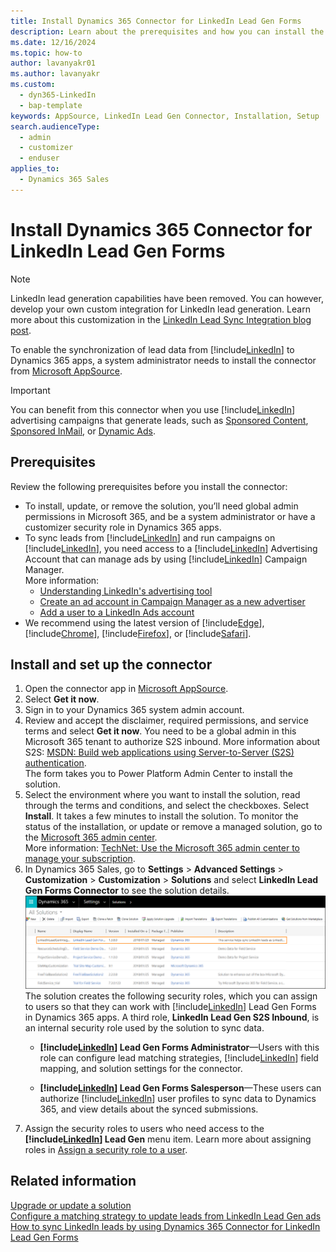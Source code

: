 ```yaml
---
title: Install Dynamics 365 Connector for LinkedIn Lead Gen Forms
description: Learn about the prerequisites and how you can install the LinkedIn Connector for your Dynamics 365 organization.
ms.date: 12/16/2024
ms.topic: how-to
author: lavanyakr01
ms.author: lavanyakr
ms.custom: 
  - dyn365-LinkedIn
  - bap-template
keywords: AppSource, LinkedIn Lead Gen Connector, Installation, Setup
search.audienceType: 
  - admin
  - customizer
  - enduser
applies_to: 
  - Dynamics 365 Sales
---
```


# Install Dynamics 365 Connector for LinkedIn Lead Gen Forms

> [!NOTE]
> LinkedIn lead generation capabilities have been removed. You can however, develop your own custom integration for LinkedIn lead generation. Learn more about this customization in the [LinkedIn Lead Sync Integration blog post](https://community.dynamics.com/blogs/post/?postid=fb6ed89f-67a1-ef11-8a69-7c1e520b1f9b).

To enable the synchronization of lead data from [!include[LinkedIn](../../includes/pn-linkedin.md)] to Dynamics 365 apps, a system administrator needs to install the connector from [Microsoft AppSource](https://go.microsoft.com/fwlink/p/?linkid=850928).

> [!IMPORTANT]
> You can benefit from this connector when you use [!include[LinkedIn](../../includes/pn-linkedin.md)] advertising campaigns that generate leads, such as [Sponsored Content](https://business.linkedin.com/marketing-solutions/native-advertising/), [Sponsored InMail](https://business.linkedin.com/marketing-solutions/sponsored-inmail), or [Dynamic Ads](https://business.linkedin.com/marketing-solutions/dynamic-ads).

## Prerequisites

Review the following prerequisites before you install the connector:

- To install, update, or remove the solution, you’ll need global admin permissions in Microsoft 365, and be a system administrator or have a customizer security role in Dynamics 365 apps.  
- To sync leads from [!include[LinkedIn](../../includes/pn-linkedin.md)] and run campaigns on [!include[LinkedIn](../../includes/pn-linkedin.md)], you need access to a [!include[LinkedIn](../../includes/pn-linkedin.md)] Advertising Account that can manage ads by using [!include[LinkedIn](../../includes/pn-linkedin.md)] Campaign Manager.    
  More information: 
  - [Understanding LinkedIn's advertising tool](https://www.linkedin.com/help/lms/answer/56969)  
  - [Create an ad account in Campaign Manager as a new advertiser](https://www.linkedin.com/help/lms/topics/8121/8122/5749)  
  - [Add a user to a LinkedIn Ads account](https://www.linkedin.com/help/lms/answer/5753)  
- We recommend using the latest version of [!include[Edge](../../includes/pn-microsoft-edge.md)], [!include[Chrome](../../includes/tn-google-chrome.md)], [!include[Firefox](../../includes/tn-mozilla-firefox.md)], or [!include[Safari](../../includes/tn-apple-safari.md)].  

## Install and set up the connector

1. Open the connector app in [Microsoft AppSource](https://go.microsoft.com/fwlink/p/?linkid=850928).  
1. Select **Get it now**.  
1. Sign in to your Dynamics 365 system admin account.  
1. Review and accept the disclaimer, required permissions, and service terms and select **Get it now**. You need to be a global admin in this Microsoft 365 tenant to authorize S2S inbound. More information about S2S: [MSDN: Build web applications using Server-to-Server (S2S) authentication](/previous-versions/dynamicscrm-2016/developers-guide/mt790168(v=crm.8)).  
    The form takes you to Power Platform Admin Center to install the solution.  
1. Select the environment where you want to install the solution, read through the terms and conditions, and select the checkboxes. Select **Install**.
   It takes a few minutes to install the solution. To monitor the status of the installation, or update or remove a managed solution, go to the [Microsoft 365 admin center](https://admin.microsoft.com/).  
   More information: [TechNet: Use the Microsoft 365 admin center to manage your subscription](/power-platform/admin/use-office-365-admin-center-manage-subscription).  
1. In Dynamics 365 Sales, go to **Settings** > **Advanced Settings** > **Customization** > **Customization** > **Solutions** and select **LinkedIn Lead Gen Forms Connector** to see the solution details.  
   ![LinkedIn Lead Gen Forms Connector solution detail.](media/Solution-details.png "LinkedIn Lead Gen Forms Connector solution details")  
    The solution creates the following security roles, which you can assign to users so that they can work with [!include[LinkedIn](../../includes/pn-linkedin.md)] Lead Gen Forms in Dynamics 365 apps. A third role, **LinkedIn Lead Gen S2S Inbound**, is an internal security role used by the solution to sync data.  
    - **[!include[LinkedIn](../../includes/pn-linkedin.md)] Lead Gen Forms Administrator**&mdash;Users with this role can configure lead matching strategies, [!include[LinkedIn](../../includes/pn-linkedin.md)] field mapping, and solution settings for the connector.

    - **[!include[LinkedIn](../../includes/pn-linkedin.md)] Lead Gen Forms Salesperson**&mdash;These users can authorize [!include[LinkedIn](../../includes/pn-linkedin.md)] user profiles to sync data to Dynamics 365, and view details about the synced submissions.  
1. Assign the security roles to users who need access to the **[!include[LinkedIn](../../includes/pn-linkedin.md)] Lead Gen** menu item. Learn more about assigning roles in [Assign a security role to a user](/power-platform/admin/assign-security-roles).

## Related information

[Upgrade or update a solution](/power-apps/maker/data-platform/update-solutions)  
[Configure a matching strategy to update leads from LinkedIn Lead Gen ads](configure-matching-strategy.md)  
[How to sync LinkedIn leads by using Dynamics 365 Connector for LinkedIn Lead Gen Forms](sync-linkedin-leads.md)  
